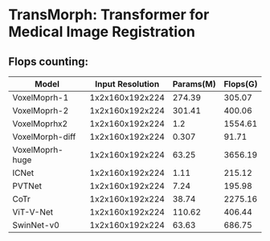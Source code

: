 # TransMorph: Transformer for Medical Image Registration


## Flops counting:
Model           | Input Resolution | Params(M) | Flops(G)|
---             |---               |---        |---      |
VoxelMoprh-1    |1x2x160x192x224   | 274.39    |305.07   |
VoxelMoprh-2    |1x2x160x192x224   | 301.41    |400.06   |
VoxelMoprhx2    |1x2x160x192x224   | 1.2       |1554.61  |
VoxelMorph-diff |1x2x160x192x224   | 0.307     |91.71    |
VoxelMoprh-huge |1x2x160x192x224   | 63.25     |3656.19  |
ICNet           |1x2x160x192x224   | 1.11      |215.12   |
PVTNet          |1x2x160x192x224   | 7.24      |195.98   |
CoTr            |1x2x160x192x224   | 38.74     |2275.16  |
ViT-V-Net       |1x2x160x192x224   | 110.62    |406.44   |
SwinNet-v0      |1x2x160x192x224   | 63.63     |686.75   |
